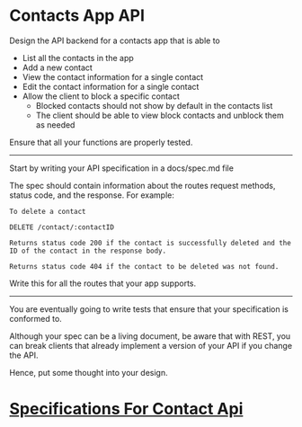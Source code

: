 # Contacts App API

Design the API backend for a contacts app that is able to

- List all the contacts in the app
- Add a new contact
- View the contact information for a single contact
- Edit the contact information for a single contact
- Allow the client to block a specific contact
  - Blocked contacts should not show by default in the contacts list
  - The client should be able to view block contacts and unblock them as needed

Ensure that all your functions are properly tested.

---

Start by writing your API specification in a docs/spec.md file

The spec should contain information about the routes request methods, status code, and the response. For example:

```
To delete a contact

DELETE /contact/:contactID

Returns status code 200 if the contact is successfully deleted and the ID of the contact in the response body.

Returns status code 404 if the contact to be deleted was not found.
```

Write this for all the routes that your app supports.

---

You are eventually going to write tests that ensure that your specification is conformed to.

Although your spec can be a living document, be aware that with REST, you can break clients that already implement a version of your API if you change the API.

Hence, put some thought into your design.

# [Specifications For Contact Api](specs/contact-api-specs.md)
